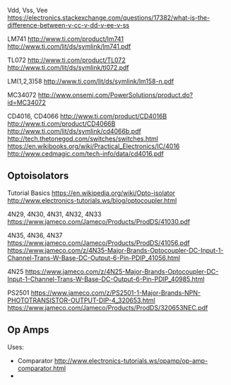 

Vdd, Vss, Vee
https://electronics.stackexchange.com/questions/17382/what-is-the-difference-between-v-cc-v-dd-v-ee-v-ss

LM741
http://www.ti.com/product/lm741
http://www.ti.com/lit/ds/symlink/lm741.pdf

TL072
http://www.ti.com/product/TL072
http://www.ti.com/lit/ds/symlink/tl072.pdf

LM(1,2,3)58
http://www.ti.com/lit/ds/symlink/lm158-n.pdf

MC34072
http://www.onsemi.com/PowerSolutions/product.do?id=MC34072

CD4016, CD4066
http://www.ti.com/product/CD4016B
http://www.ti.com/product/CD4066B
http://www.ti.com/lit/ds/symlink/cd4066b.pdf
http://tech.thetonegod.com/switches/switches.html
https://en.wikibooks.org/wiki/Practical_Electronics/IC/4016
http://www.cedmagic.com/tech-info/data/cd4016.pdf

## Optoisolators

Tutorial Basics
https://en.wikipedia.org/wiki/Opto-isolator
http://www.electronics-tutorials.ws/blog/optocoupler.html


4N29, 4N30, 4N31, 4N32, 4N33
https://www.jameco.com/Jameco/Products/ProdDS/41030.pdf

4N35, 4N36, 4N37
https://www.jameco.com/Jameco/Products/ProdDS/41056.pdf
https://www.jameco.com/z/4N35-Major-Brands-Optocoupler-DC-Input-1-Channel-Trans-W-Base-DC-Output-6-Pin-PDIP_41056.html

4N25
https://www.jameco.com/z/4N25-Major-Brands-Optocoupler-DC-Input-1-Channel-Trans-W-Base-DC-Output-6-Pin-PDIP_40985.html

PS2501
https://www.jameco.com/z/PS2501-1-Major-Brands-NPN-PHOTOTRANSISTOR-OUTPUT-DIP-4_320653.html
https://www.jameco.com/Jameco/Products/ProdDS/320653NEC.pdf


## Op Amps

Uses:
+ Comparator http://www.electronics-tutorials.ws/opamp/op-amp-comparator.html
+ 

